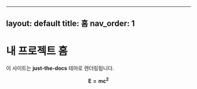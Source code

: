 <!--/docs/index.md-->
---
layout: default
title: 홈
nav_order: 1
---

# 내 프로젝트 홈

이 사이트는 **just-the-docs** 테마로 렌더링됩니다.

$$
\mathbf{E = mc^2}
$$
